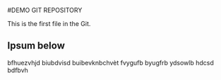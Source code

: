 #DEMO GIT REPOSITORY

This is the first file in the Git.

## Ipsum below

bfhuezvhjd biubdvisd buibevknbchvèt    fvygufb byugfrb ydsowlb
 hdcsd
bdfbvh